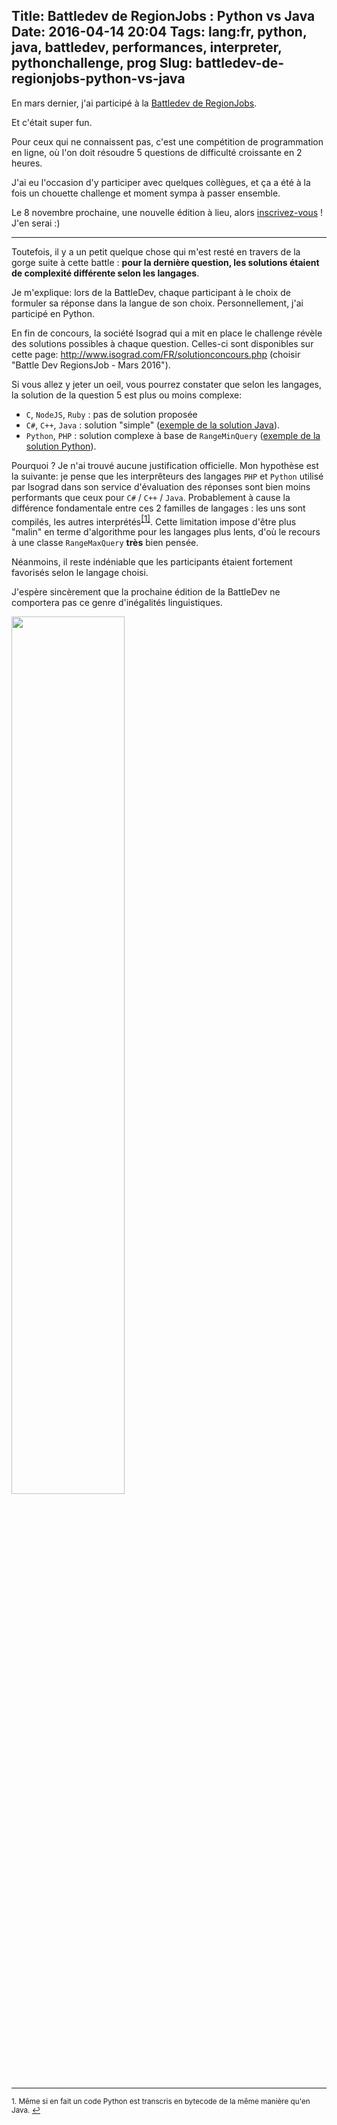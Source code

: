 Title: Battledev de RegionJobs : Python vs Java
Date: 2016-04-14 20:04
Tags: lang:fr, python, java, battledev, performances, interpreter, pythonchallenge, prog
Slug: battledev-de-regionjobs-python-vs-java
---
En mars dernier, j'ai participé à la [Battledev de RegionJobs](http://www.regionsjob.com/battledev).

Et c'était super fun.

Pour ceux qui ne connaissent pas, c'est une compétition de programmation en ligne, où l'on doit résoudre 5 questions de difficulté croissante en 2 heures.

J'ai eu l'occasion d'y participer avec quelques collègues, et ça a été à la fois un chouette challenge et moment sympa à passer ensemble.

Le 8 novembre prochaine, une nouvelle édition à lieu, alors [inscrivez-vous](http://battledev.blogdumoderateur.com/inscription.php) !
J'en serai :)

---

Toutefois, il y a un petit quelque chose qui m'est resté en travers de la gorge suite à cette battle : **pour la dernière question, les solutions étaient de complexité différente selon les langages**.

Je m'explique: lors de la BattleDev, chaque participant à le choix de formuler sa réponse dans la langue de son choix. Personnellement, j'ai participé en Python.

En fin de concours, la société Isograd qui a mit en place le challenge révèle des solutions possibles à chaque question. Celles-ci sont disponibles sur cette page: <http://www.isograd.com/FR/solutionconcours.php> (choisir "Battle Dev RegionsJob - Mars 2016").

Si vous allez y jeter un oeil, vous pourrez constater que selon les langages, la solution de la question 5 est plus ou moins complexe:

- `C`, `NodeJS`, `Ruby` : pas de solution proposée
- `C#`, `C++`, `Java` : solution "simple" ([exemple de la solution Java](https://github.com/Lucas-C/linux_configuration/blob/master/languages/python/battledev_regionsjobs_isograd_2016-03-22/challenge5_soluce.java)).
- `Python`, `PHP` : solution complexe à base de `RangeMinQuery` ([exemple de la solution Python](https://github.com/Lucas-C/linux_configuration/blob/master/languages/python/battledev_regionsjobs_isograd_2016-03-22/challenge5_soluce.py)).

Pourquoi ?
Je n'ai trouvé aucune justification officielle.
Mon hypothèse est la suivante: je pense que les interprêteurs des langages `PHP` et `Python` utilisé par Isograd dans son service d'évaluation des réponses sont bien moins performants que ceux pour `C#` / `C++` / `Java`. Probablement à cause la différence fondamentale entre ces 2 familles de langages : les uns sont compilés, les autres interprétés<sup><a href="#fn1" id="ref1" style="font-size: small">[1]</a></sup>.
Cette limitation impose d'être plus "malin" en terme d'algorithme pour les langages plus lents, d'où le recours à une classe `RangeMaxQuery` **très** bien pensée.

Néanmoins, il reste indéniable que les participants étaient fortement favorisés selon le langage choisi.

J'espère sincèrement que la prochaine édition de la BattleDev ne comportera pas ce genre d'inégalités linguistiques.

<img src="/lucas/wwcb/photos/OnlyOneToGiveAShitAboutRules.gif" style="width: 60%">

---

<sup id="fn1">1. Même si en fait un code Python est transcris en bytecode de la même manière qu'en Java. <a href="#ref1">↩</a></sup>

